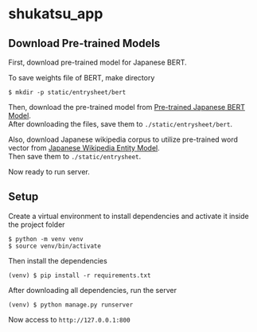 # shukatsu_app

## Download Pre-trained Models

First, download pre-trained model for Japanese BERT.

To save weights file of BERT, make directory

```
$ mkdir -p static/entrysheet/bert
```

Then, download the pre-trained model from [Pre-trained Japanese BERT Model](https://yoheikikuta.github.io/bert-japanese/). 
<br>
After downloading the files, save them to `./static/entrysheet/bert`.

Also, download Japanese wikipedia corpus to utilize pre-trained word vector from [Japanese Wikipedia Entity Model]().
<br>
Then save them to `./static/entrysheet`.

Now ready to run server.

## Setup

Create a virtual environment to install dependencies and activate it inside the project folder

```
$ python -m venv venv
$ source venv/bin/activate
```

Then install the dependencies

```
(venv) $ pip install -r requirements.txt
```

After downloading all dependencies, run the server 

```
(venv) $ python manage.py runserver
```

Now access to `http://127.0.0.1:800`